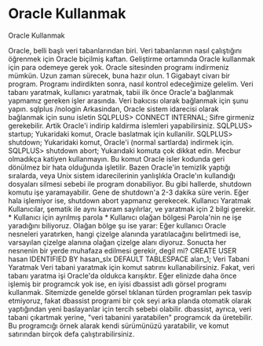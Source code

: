 # Oracle Kullanmak


Oracle Kullanmak



 Oracle, belli başlı veri tabanlarından biri. Veri tabanlarının nasıl çalıştığını öğrenmek için Oracle biçilmiş kaftan. Geliştirme ortamında Oracle kullanmak için para odemeye gerek yok. Oracle sitesinden programı indirmeniz mümkün. Uzun zaman sürecek, buna hazır olun. 1 Gigabayt civarı bir program.               Programı indirdikten sonra, nasıl kontrol edeceğimize gelelim.               Veri tabanı yaratmak, kullanıcı yaratmak, tabii ilk önce Oracle'a bağlanmak yapmamız gereken işler arasında.               Veri bakıcısı olarak bağlanmak için şunu yapın.                sqlplus /nologin              Arkasindan, Oracle sistem idarecisi olarak bağlanmak için sunu isletin               SQLPLUS> CONNECT INTERNAL;              Sifre girmeniz gerekebilir.              Artik Oracle'i indirip kaldirma islemleri yapabilirsiniz.                SQLPLUS> startup;              Yukaridaki komut, Oracle baslatmak için kullanilir.               SQLPLUS> shutdown;              Yukaridaki komut, Oracle'i (normal sartlarda) indirmek için.               SQLPLUS> shutdown abort;              Yukarıdaki komuta çok dikkat edin. Mecbur olmadıkça katiyen kullanmayın. Bu komut Oracle isler kodunda geri dönülmez bir hata olduğunda işletilir. Bazen Oracle'in temizlik yaptığı sıralarda, veya Unix sistem idarecilerinin yanlışlıkla Oracle'ın kullandığı dosyaları silmesi sebebi ile program donabiliyor. Bu gibi hallerde, shutdown komutu işe yaramayabilir. Gene de shutdown'a 2-3 dakika süre verin. Eğer hala işlemiyor ise, shutdown abort  yapmanız gerekecek.           Kullanıcı Yaratmak          Kullanıcılar, şematik ile aynı kavram sayılırlar, ve yaratmak için 2 bilgi gerekir.              * Kullanıcı için ayrılmış parola   * Kullanıcı olağan bölgesi             Parola'nin ne işe yaradığını biliyoruz. Olağan bölge şu ise yarar: Eğer kullanıcı Oracle nesneleri yaratırken, hangi çizelge alanında yaratılacağını belirtmedi ise, varsayılan çizelge alanına olağan çizelge alanı diyoruz. Sonucta her nesnenin bir yerde muhafaza edilmesi gerekir, degil mi?               CREATE USER hasan IDENTIFIED BY hasan_slx DEFAULT TABLESPACE alan_1;          Veri Tabani Yaratmak          Veri tabani yaratmak için komut satırını kullanabilirsiniz. Fakat, veri tabanı yaratma işi Oracle'da oldukca karışıktır. Eğer elinizde daha önce işlemiş bir programcık yok ise, en iyisi dbassist adlı görsel programı kullanmak. Sitemizde genelde görsel tıklanan türden programları pek tasvip etmiyoruz, fakat dbassist programi bir çok seyi arka planda otomatik olarak yaptığından yeni baslayanlar için tercih sebebi olabilir. dbassist, ayrıca, veri tabani çıkartmak yerine, "veri tabanini yaratabilen" programcık da üretebilir. Bu programcığı örnek alarak kendi sürümünüzü yaratabilir, ve komut satırından birçok defa çalıştırabilirsiniz.




